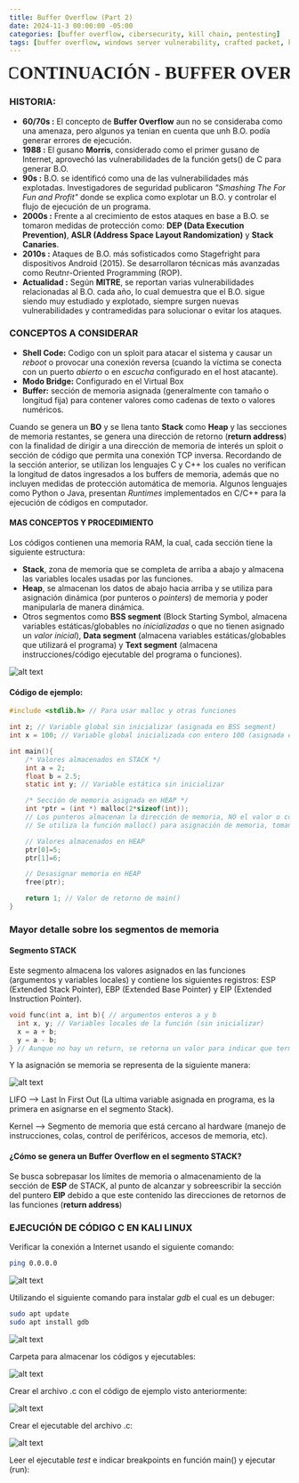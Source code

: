 ```yaml
---
title: Buffer Overflow (Part 2)
date: 2024-11-3 00:00:00 -05:00
categories: [buffer overflow, cibersecurity, kill chain, pentesting]
tags: [buffer overflow, windows server vulnerability, crafted packet, kali, metasploit]  # TAG names should always be lowercase
---
```


<marquee behavior="alternate" style="font-size: 32px; font-weight: 800; font-family: Algerian" >CONTINUACIÓN - BUFFER OVERFLOW</marquee>

### HISTORIA:
- **60/70s :** El concepto de **Buffer Overflow** aun no se consideraba como una amenaza, pero algunos ya tenian en cuenta que unh B.O. podía generar errores de ejecución.
- **1988 :** El gusano **Morris**, considerado como el primer gusano de Internet, aprovechó las vulnerabilidades de la función gets() de C para generar B.O.
- **90s :** B.O. se identificó como una de las vulnerabilidades más explotadas. Investigadores de seguridad publicaron *"Smashing The For Fun and Profit"* donde se explica como explotar un B.O. y controlar el flujo de ejecución de un programa.
- **2000s :** Frente a al crecimiento de estos ataques en base a B.O. se tomaron medidas de protección como: **DEP (Data Execution Prevention)**, **ASLR (Address Space Layout Randomization)** y **Stack Canaries**.
- **2010s :** Ataques de B.O. más sofisticados como Stagefright para dispositivos Android (2015). Se desarrollaron técnicas más avanzadas como Reutnr-Oriented Programming (ROP).
- **Actualidad :** Según **MITRE**, se reportan varias vulnerabilidades relacionadas al B.O. cada año, lo cual demuestra que el B.O. sigue siendo muy estudiado y explotado, siempre surgen nuevas vulnerabilidades y contramedidas para solucionar o evitar los ataques.

### CONCEPTOS A CONSIDERAR
- **Shell Code:**
Codigo con un sploit para atacar el sistema y causar un *reboot* o provocar una conexión reversa (cuando la víctima se conecta con un puerto *abierto* o en *escucha* configurado en el host atacante).
- **Modo Bridge:** Configurado en el Virtual Box
- **Buffer:** sección de memoria asignada (generalmente con tamaño o longitud fija) para contener valores como cadenas de texto o valores numéricos.

Cuando se genera un **BO** y se llena tanto **Stack** como **Heap** y las secciones de memoria restantes, se genera una dirección de retorno (**return address**) con la finalidad de dirigir a una dirección de memoria de interés un sploit o sección de código que permita una conexión TCP inversa.
Recordando de la sección anterior, se utilizan los lenguajes C y C++ los cuales no verifican la longitud de datos ingresados a los buffers de memoria, además que no incluyen medidas de protección automática de memoria. Algunos lenguajes como Python o Java, presentan *Runtimes* implementados en C/C++ para la ejecución de códigos en computador.

#### MAS CONCEPTOS Y PROCEDIMIENTO
Los códigos contienen una memoria RAM, la cual, cada sección tiene la siguiente estructura:
- **Stack**, zona de memoria que se completa de arriba a abajo y almacena las variables locales usadas por las funciones.
- **Heap**, se almacenan los datos de abajo hacia arriba y se utiliza para asignación dinámica (por punteros o *pointers*) de memoria y poder manipularla de manera dinámica.
- Otros segmentos como **BSS segment** (Block Starting Symbol, almacena variables estáticas/globables no *inicializadas* o que no tienen asignado un *valor inicial*), **Data segment** (almacena variables estáticas/globables que utilizará el programa) y **Text segment** (almacena instrucciones/código ejecutable del programa o funciones).

![alt text](/assets/images/images_Post_005/image.png)

#### Código de ejemplo:

```c
#include <stdlib.h> // Para usar malloc y otras funciones

int z; // Variable global sin inicializar (asignada en BSS segment)
int x = 100; // Variable global inicializada con entero 100 (asignada en Data segment)

int main(){
    /* Valores almacenados en STACK */
    int a = 2;
    float b = 2.5; 
    static int y; // Variable estática sin inicializar

    /* Sección de memoria asignada en HEAP */
    int *ptr = (int *) malloc(2*sizeof(int)); 
    // Los punteros almacenan la dirección de memoria, NO el valor o contenido de la variable.
    // Se utiliza la función malloc() para asignación de memoria, tomando como argumento el número de bytes requeridos.

    // Valores almacenados en HEAP 
    ptr[0]=5;
    ptr[1]=6;

    // Desasignar memoria en HEAP 
    free(ptr);

    return 1; // Valor de retorno de main()
}
```

### **Mayor detalle sobre los segmentos de memoria**
#### **Segmento STACK**
Este segmento almacena los valores asignados en las funciones (argumentos y variables locales) y contiene los siguientes registros: ESP (Extended Stack Pointer), EBP (Extended Base Pointer) y EIP (Extended Instruction Pointer).
```c
void func(int a, int b){ // argumentos enteros a y b
  int x, y; // Variables locales de la función (sin inicializar)
  x = a + b;
  y = a - b;
} // Aunque no hay un return, se retorna un valor para indicar que termino la función.
```
Y la asignación se memoria se representa de la siguiente manera:

![alt text](/assets/images/images_Post_005/image-1.png)

LIFO --> Last In First Out (La ultima variable asignada en programa, es la primera en asignarse en el segmento Stack).

Kernel --> Segmento de memoria que está cercano al hardware (manejo de instrucciones, colas, control de periféricos, accesos de memoria, etc).

#### ¿Cómo se genera un Buffer Overflow en el segmento STACK?
Se busca sobrepasar los límites de memoria o almacenamiento de la sección de **ESP** de STACK, al punto de alcanzar y sobreescribir la sección del puntero **EIP** debido a que este contenido las direcciones de retornos de las funciones (**return address**)

### **EJECUCIÓN DE CÓDIGO C EN KALI LINUX**

Verificar la conexión a Internet usando el siguiente comando:
```bash
ping 0.0.0.0 
```
![alt text](/assets/images/images_Post_005/image-2.png)

Utilizando el siguiente comando para instalar *gdb* el cual es un debuger:
```bash
sudo apt update
sudo apt install gdb
```
![alt text](/assets/images/images_Post_005/image-3.png)

Carpeta para almacenar los códigos y ejecutables:

![alt text](/assets/images/images_Post_005/image-4.png)

Crear el archivo .c con el código de ejemplo visto anteriormente:

![alt text](/assets/images/images_Post_005/image-5.png)

Crear el ejecutable del archivo .c:

![alt text](/assets/images/images_Post_005/image-6.png)

Leer el ejecutable *test* e indicar breakpoints en función main() y ejecutar (run):





